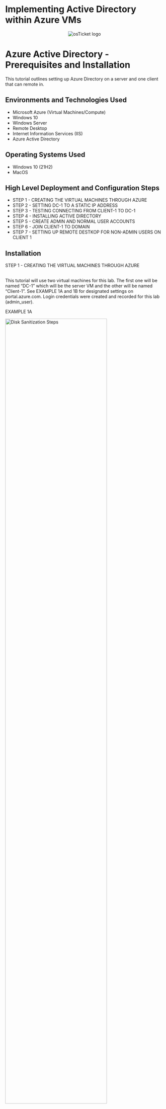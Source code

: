 
# Implementing Active Directory within Azure VMs #
<p align="center">
<img src="https://i.imgur.com/p3WJmAI.png" alt="osTicket logo"/>
</p>

<h1>Azure Active Directory - Prerequisites and Installation</h1>
This tutorial outlines setting up Azure Directory on a server and one client that can remote in. <br />

<h2>Environments and Technologies Used</h2>

- Microsoft Azure (Virtual Machines/Compute)
- Windows 10
- Windows Server
- Remote Desktop
- Internet Information Services (IIS)
- Azure Active Directory

<h2>Operating Systems Used </h2>

- Windows 10</b> (21H2)
- MacOS

<h2>High Level Deployment and Configuration Steps</h2>

- STEP 1 - CREATING THE VIRTUAL MACHINES THROUGH AZURE
- STEP 2 - SETTING DC-1 TO A STATIC IP ADDRESS
- STEP 3 - TESTING CONNECTING FROM CLIENT-1 TO DC-1
- STEP 4 - INSTALLING ACTIVE DIRECTORY
- STEP 5 - CREATE ADMIN AND NORMAL USER ACCOUNTS
- STEP 6 - JOIN CLIENT-1 TO DOMAIN
- STEP 7 - SETTING UP REMOTE DESTKOP FOR NON-ADMIN USERS ON CLIENT 1

<h2>Installation</h2>

STEP 1 - CREATING THE VIRTUAL MACHINES THROUGH AZURE
<p>
<br />
This tutorial will use two virtual machines for this lab. The first one will be named “DC-1” which will be the server VM and the other will be named “Client-1”. See EXAMPLE 1A and 1B for designated settings on portal.azure.com. Login credentials were created and recorded for this lab (admin_user).
<p>
EXAMPLE 1A
<p>
<img src="https://i.imgur.com/kh9Qcgw.png" height="80%" width="80%" alt="Disk Sanitization Steps"/>
</p>
<p>
The next web page several items are input as shown in EXAMPLE 1B & 1C such as Resource Group, Virtual Machine, etc. Ensure to have the inputs be the same as the example photo.
</p>
EXAMPLE 1B
<p>
<img src="https://i.imgur.com/t3Cuk3L.png" height="80%" width="80%" alt="Disk Sanitization Steps"/>
</p>
<p>
<br />
STEP 2 - SETTING DC-1 TO A STATIC IP ADDRESS
<br />
We select “DC-1”  and on it’s home screen select “Networking” on the left hand side (EXAMPLE 2A).
</p>
<br />
EXAMPLE 2A
<p>
<img src="https://i.imgur.com/LsCtO66.png" height="40%" width="40%" alt="Disk Sanitization Steps"/>
</p>
<p>
<br />
Once in the networking tab, we select “dc-1703” located to the right of Network Interface, see Example 2B.
</p>
<br />
EXAMPLE 2B
<p>
<img src="https://i.imgur.com/65iqYNy.png" height="80%" width="80%" alt="Disk Sanitization Steps"/>
</p>
<p>
<br />
Then select “IP configurations” shown in EXAMPLE 2C.
</p>
<br />
EXAMPLE 2C
<p>
<img src="https://i.imgur.com/4NiCXGL.png" height="40%" width="40%" alt="Disk Sanitization Steps"/>
</p>
<p>
<br />
Then select “ipconfig1” (towards the bottom) which will lead to screen shown in EXAMPLE 2D. Here we select “Static” and we see that the private IP is “10.0.04” (this is the private IP for DC-1).
</p>
<br />
EXAMPLE 2D
<p>
<img src="https://i.imgur.com/F3nJQBi.png" height="80%" width="80%" alt="Disk Sanitization Steps"/>
</p>
<p>
<br />
STEP 3 - TESTING CONNECTING FROM CLIENT-1 TO DC-1
</p>
<br />
Logging remotely into DC-1 we will enable ICMPv4 traffic to be allowed in order to ping this DC-1 VM from Client-1 VM.
</p>
<br />
EXAMPLE 3A
<p>
<img src="https://i.imgur.com/WPGcYfb.png" height="80%" width="80%" alt="Disk Sanitization Steps"/>
</p>
<p>
We can successfully ping from Client-1 to DC-1 from EXAMPLE 3B.
</p>
<br />
EXAMPLE 3B
<p>
<img src="https://i.imgur.com/DGzh7G3.png" height="60%" width="60%" alt="Disk Sanitization Steps"/>
</p>
<p>
<br />
STEP 4 - INSTALLING ACTIVE DIRECTORY
</p>
<p>
<br />
On DC-1 we install Active Directory by first going to the Server Manager and selecting Dashboard and then “Add roles and features” as shown in EXAMPLE 4A.
</p>
<br />
EXAMPLE 4A
<p>
<img src="https://i.imgur.com/NPQ6vEO.png" height="80%" width="80%" alt="Disk Sanitization Steps"/>
</p>
<p>
<br />
Select “Active Directory Domain Services” when getting to Server Roles as seen in EXAMPLE 4B. Go through the installation steps without additional configurations.
</p>
<p>
<br />
EXAMPLE 4B
<p>
<img src="https://i.imgur.com/FxI823m.png" height="80%" width="80%" alt="Disk Sanitization Steps"/>
</p>
<p>
When it is completed at the top right of the Server Manager window a yellow sign will display. We went to select “Promote this server to a domain controller” as show in EXAMPLE 4C.
</p>
<br />
EXAMPLE 4C
<p>
<img src="https://i.imgur.com/E3f8jwV.png" height="60%" width="60%" alt="Disk Sanitization Steps"/>
</p>
<p>
On the first page we will select “Add a new forest” and name the domain name as “Michael.com” for this exercise.  
</p>
<br />
EXAMPLE 4D
<p>
<img src="https://i.imgur.com/B30NnZP.png" height="80%" width="80%" alt="Disk Sanitization Steps"/>
</p>
<p>
After this installs the DC-1 VM will restart and we will remote back in after it restarts. When we login we will use Michael.com\admin_user now that DC-1 is now a domain controller (EXAMPLE 4D).
</p>
<br />
EXAMPLE 4E
<p>
<img src="https://i.imgur.com/axqcrd5.png" height="50%" width="50%" alt="Disk Sanitization Steps"/>
</p>
<p>
<br />
STEP 5 - CREATE ADMIN AND NORMAL USER ACCOUNTS
</p>
<p>
<br />
Opening “Active Directory Users and Computers” we can begin to add accounts to the new directory that has been created. We will create two new folders named “_EMPOYEES” and “_ADMINS” shown in EXAMPLE 5A.
</p>
<p>
<br />
EXAMPLE 5A
<p>
<img src="https://i.imgur.com/jlVoKh8.png" height="80%" width="80%" alt="Disk Sanitization Steps"/>
</p>
<p>
We will create a new user named “Matt Hershey” who will be an admin. Right clicking on “_ADMINS” folder we will select “New” and “User” for this.  
</p>
<br />
EXAMPLE 5B
<p>
<img src="https://i.imgur.com/v3YCTAD.png" height="80%" width="80%" alt="Disk Sanitization Steps"/>
</p>
<p>
On the next page we create a password and unselect “User must change password at next logon” and select “Password never expires”. This is only for the purposes of this tutorial. When this is completed we we still need to give Matt Hershey admin authorization. The folder “Admin” is just a folder with a name at this point. 
</p>
<br />
We will select the folder “_ADMINS” then right click on Matt Hershey and select properties. Then we can select “Member Of” then select “Add…” We can type in domain and check names. Several items will populate and then select “Domain Admins” group. 
</p>
<br />
EXAMPLE 5C
<p>
<img src="https://i.imgur.com/ET33sEY.png" height="80%" width="80%" alt="Disk Sanitization Steps"/>
</p>
<p>
Now we will log out from the original account of admin_user then log in as an actual admin using Matt Hershey’s account (matt_admin). We will use the username “Michael.com\matt_admin”.
</p>
<br />
STEP 6 - JOIN CLIENT-1 TO DOMAIN
</p>
<br />
We need to set Client-1 DNS settings to the DC-1’s private IP address. Logging into Client-1 we can right click on the widows icon (bottom left) and select settings. On the window we select “Rename this PC (advanced)” as seen in EXAMPLE 6A.
</p>
<br />
EXAMPLE 6A
<p>
<img src="https://i.imgur.com/P4E6wzT.png" height="80%" width="80%" alt="Disk Sanitization Steps"/>
</p>
<p>
Select “Change” box, on the new window select “Domain” and I’ll enter “Michael.com” and select “OK” as shown in EXAMPLE 6B. An error will show up that it could not connect to the domain. This is because it is using a public DNS, we will fix this issue.
</p>
<br />
EXAMPLE 6B
<p>
<img src="https://i.imgur.com/1Hc0NIj.png" height="40%" width="40%" alt="Disk Sanitization Steps"/>
</p>
<p>
Going into the Azure Portal we will edit the DNS settings there on the Client-1 VM. We will go to the DNS servers page. These steps include going to Azure Portal > Client-1 VM > Networking > Network Interace: client-1968 (blue link) > DNS Servers (left side). These steps are similar to what we did in Step 2. 
</p>
<br />
Here we can edit the DNS server to be customized to the private IP Address of DC-1, see EXAMPLE 6C.
</p>
<br />
EXAMPLE 6C
<p>
<img src="https://i.imgur.com/hyD5bmL.png" height="80%" width="80%" alt="Disk Sanitization Steps"/>
</p>
<p>
We will then restart Client-1, then login using admin_user since it is not connected to the domain yet. We will repeat the steps in EXAMPLE 6A and EXAMPLE 6B to return to the Computer Name/Domain Change window. We will then see a login window in EXAMPLE 6D instead of an error message like before now that the DNS has been set to the domain. We will then login with the admin account that we created on the server and us the domain name as show in EXAMPLE 6D.
</p>
<br />
EXAMPLE 6D
<p>
<img src="https://i.imgur.com/l8zqrRb.png" height="80%" width="80%" alt="Disk Sanitization Steps"/>
</p>
<p>

</p>
<br />
EXAMPLE 6E
<p>
<img src="https://i.imgur.com/qfDVKHh.png" height="40%" width="40%" alt="Disk Sanitization Steps"/>
</p>
<p>
The Client-1 VM will then need to restart after this configuration. 
</p>
<br />
STEP 7 - SETTING UP REMOTE DESTKOP FOR NON-ADMIN USERS ON CLIENT 1
</p>
<br />
We will then log back in and open settings on Client-1, select “Remote Desktop” then “Select users that can remotely access this PC”. Here we will add the group “Domain Users” so that any of the users can log into this computer. When this is completed it will look like EXAMPLE 7A.
</p>
<br />
EXAMPLE 7A
<p>
<img src="https://i.imgur.com/3HwGHX5.png" height="80%" width="80%" alt="Disk Sanitization Steps"/>
</p>
<p>
END OF TUTORIAL 
</p>
<br />

</p>
<p>
